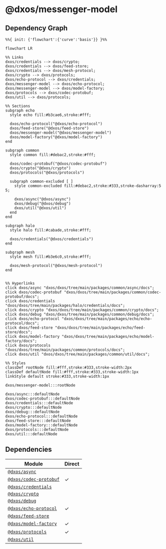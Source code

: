 # @dxos/messenger-model



## Dependency Graph

```mermaid
%%{ init: {'flowchart':{'curve':'basis'}} }%%

flowchart LR

%% Links
dxos/credentials --> dxos/crypto;
dxos/credentials --> dxos/feed-store;
dxos/credentials --> dxos/mesh-protocol;
dxos/crypto --> dxos/protocols;
dxos/echo-protocol --> dxos/credentials;
dxos/messenger-model --> dxos/echo-protocol;
dxos/messenger-model --> dxos/model-factory;
dxos/protocols --> dxos/codec-protobuf;
dxos/util --> dxos/protocols;

%% Sections
subgraph echo
  style echo fill:#b3cae6,stroke:#fff;

  dxos/echo-protocol("@dxos/echo-protocol")
  dxos/feed-store("@dxos/feed-store")
  dxos/messenger-model("@dxos/messenger-model")
  dxos/model-factory("@dxos/model-factory")
end

subgraph common
  style common fill:#debac2,stroke:#fff;

  dxos/codec-protobuf("@dxos/codec-protobuf")
  dxos/crypto("@dxos/crypto")
  dxos/protocols("@dxos/protocols")

  subgraph common-excluded [ ]
    style common-excluded fill:#debac2,stroke:#333,stroke-dasharray:5 5;

    dxos/async("@dxos/async")
    dxos/debug("@dxos/debug")
    dxos/util("@dxos/util")
  end
end

subgraph halo
  style halo fill:#cabade,stroke:#fff;

  dxos/credentials("@dxos/credentials")
end

subgraph mesh
  style mesh fill:#b3e6c0,stroke:#fff;

  dxos/mesh-protocol("@dxos/mesh-protocol")
end


%% Hyperlinks
click dxos/async "dxos/dxos/tree/main/packages/common/async/docs";
click dxos/codec-protobuf "dxos/dxos/tree/main/packages/common/codec-protobuf/docs";
click dxos/credentials "dxos/dxos/tree/main/packages/halo/credentials/docs";
click dxos/crypto "dxos/dxos/tree/main/packages/common/crypto/docs";
click dxos/debug "dxos/dxos/tree/main/packages/common/debug/docs";
click dxos/echo-protocol "dxos/dxos/tree/main/packages/echo/echo-protocol/docs";
click dxos/feed-store "dxos/dxos/tree/main/packages/echo/feed-store/docs";
click dxos/model-factory "dxos/dxos/tree/main/packages/echo/model-factory/docs";
click dxos/protocols "dxos/dxos/tree/main/packages/common/protocols/docs";
click dxos/util "dxos/dxos/tree/main/packages/common/util/docs";

%% Styles
classDef rootNode fill:#fff,stroke:#333,stroke-width:2px
classDef defaultNode fill:#fff,stroke:#333,stroke-width:1px
linkStyle default stroke:#333,stroke-width:1px

dxos/messenger-model:::rootNode

dxos/async:::defaultNode
dxos/codec-protobuf:::defaultNode
dxos/credentials:::defaultNode
dxos/crypto:::defaultNode
dxos/debug:::defaultNode
dxos/echo-protocol:::defaultNode
dxos/feed-store:::defaultNode
dxos/model-factory:::defaultNode
dxos/protocols:::defaultNode
dxos/util:::defaultNode
```

## Dependencies

| Module | Direct |
|---|---|
| [`@dxos/async`](../../../common/async/docs/README.md) |  |
| [`@dxos/codec-protobuf`](../../../common/codec-protobuf/docs/README.md) | &check; |
| [`@dxos/credentials`](../../../halo/credentials/docs/README.md) |  |
| [`@dxos/crypto`](../../../common/crypto/docs/README.md) |  |
| [`@dxos/debug`](../../../common/debug/docs/README.md) |  |
| [`@dxos/echo-protocol`](../../echo-protocol/docs/README.md) | &check; |
| [`@dxos/feed-store`](../../feed-store/docs/README.md) |  |
| [`@dxos/model-factory`](../../model-factory/docs/README.md) | &check; |
| [`@dxos/protocols`](../../../common/protocols/docs/README.md) | &check; |
| [`@dxos/util`](../../../common/util/docs/README.md) |  |
